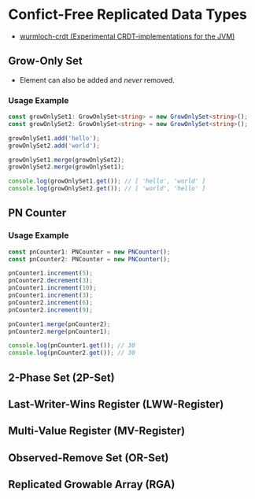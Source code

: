 # Confict-Free Replicated Data Types

* [wurmloch-crdt (Experimental CRDT-implementations for the JVM)](https://github.com/netopyr/wurmloch-crdt)

## Grow-Only Set

* Element can also be added and *never* removed.

### Usage Example

```typescript
const growOnlySet1: GrowOnlySet<string> = new GrowOnlySet<string>();
const growOnlySet2: GrowOnlySet<string> = new GrowOnlySet<string>();

growOnlySet1.add('hello');
growOnlySet2.add('world');

growOnlySet1.merge(growOnlySet2);
growOnlySet2.merge(growOnlySet1);

console.log(growOnlySet1.get()); // [ 'hello', 'world' ]
console.log(growOnlySet2.get()); // [ 'world', 'hello' ]
```

## PN Counter

### Usage Example

```typescript
const pnCounter1: PNCounter = new PNCounter();
const pnCounter2: PNCounter = new PNCounter();

pnCounter1.increment(5);
pnCounter2.decrement(3);
pnCounter1.increment(10);
pnCounter1.increment(3);
pnCounter2.increment(6);
pnCounter2.increment(9);

pnCounter1.merge(pnCounter2);
pnCounter2.merge(pnCounter1);

console.log(pnCounter1.get()); // 30
console.log(pnCounter2.get()); // 30
```

## 2-Phase Set (2P-Set)


## Last-Writer-Wins Register (LWW-Register)

## Multi-Value Register (MV-Register)

## Observed-Remove Set (OR-Set)

## Replicated Growable Array (RGA)

## 